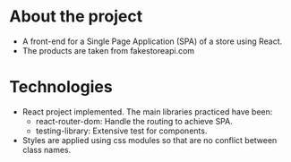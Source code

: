 # About the project
- A front-end for a Single Page Application (SPA) of a store using React.
- The products are taken from fakestoreapi.com

# Technologies
- React project implemented. The main libraries practiced have been:
    - react-router-dom: Handle the routing to achieve SPA.
    - testing-library: Extensive test for components.
- Styles are applied using css modules so that are no conflict between class names.
